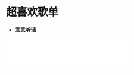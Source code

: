 # 超喜欢歌单
- **乖乖听话**
<iframe frameborder="no" border="0" marginwidth="0" marginheight="0" width=330 height=86 src="//music.163.com/outchain/player?type=2&id=1454893232&auto=1&height=66"></iframe>
